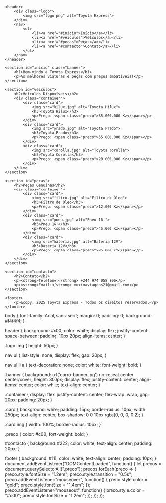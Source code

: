 <!DOCTYPE html>
<html lang="pt">
<head>
    <meta charset="UTF-8">
    <meta name="viewport" content="width=device-width, initial-scale=1.0">
    <title>Toyota Express</title>
    <link rel="stylesheet" href="style.css">
</head>
<body>

    <header>
        <div class="logo">
            <img src="logo.png" alt="Toyota Express">
        </div>
        <nav>
            <ul>
                <li><a href="#inicio">Início</a></li>
                <li><a href="#veiculos">Veículos</a></li>
                <li><a href="#pecas">Peças</a></li>
                <li><a href="#contacto">Contato</a></li>
            </ul>
        </nav>
    </header>

    <section id="inicio" class="banner">
        <h1>Bem-vindo à Toyota Express</h1>
        <p>As melhores viaturas e peças com preços imbatíveis!</p>
    </section>

    <section id="veiculos">
        <h2>Veículos Disponíveis</h2>
        <div class="container">
            <div class="card">
                <img src="hilux.jpg" alt="Toyota Hilux">
                <h3>Toyota Hilux</h3>
                <p>Preço: <span class="preco">35.000.000 Kz</span></p>
            </div>
            <div class="card">
                <img src="prado.jpg" alt="Toyota Prado">
                <h3>Toyota Prado</h3>
                <p>Preço: <span class="preco">55.000.000 Kz</span></p>
            </div>
            <div class="card">
                <img src="corolla.jpg" alt="Toyota Corolla">
                <h3>Toyota Corolla</h3>
                <p>Preço: <span class="preco">20.000.000 Kz</span></p>
            </div>
        </div>
    </section>

    <section id="pecas">
        <h2>Peças Genuínas</h2>
        <div class="container">
            <div class="card">
                <img src="filtro.jpg" alt="Filtro de Óleo">
                <h3>Filtro de Óleo</h3>
                <p>Preço: <span class="preco">12.000 Kz</span></p>
            </div>
            <div class="card">
                <img src="pneu.jpg" alt="Pneu 16'">
                <h3>Pneu 16'</h3>
                <p>Preço: <span class="preco">45.000 Kz</span></p>
            </div>
            <div class="card">
                <img src="bateria.jpg" alt="Bateria 12V">
                <h3>Bateria 12V</h3>
                <p>Preço: <span class="preco">85.000 Kz</span></p>
            </div>
        </div>
    </section>

    <section id="contacto">
        <h2>Contato</h2>
        <p><strong>Telefone:</strong> +244 974 058 806</p>
        <p><strong>Email:</strong> muximaviagens21@gmail.com</p>
    </section>

    <footer>
        <p>&copy; 2025 Toyota Express - Todos os direitos reservados.</p>
    </footer>
body {
    font-family: Arial, sans-serif;
    margin: 0;
    padding: 0;
    background: #f4f4f4;
}

header {
    background: #c00;
    color: white;
    display: flex;
    justify-content: space-between;
    padding: 10px 20px;
    align-items: center;
}

.logo img {
    height: 50px;
}

nav ul {
    list-style: none;
    display: flex;
    gap: 20px;
}

nav ul li a {
    text-decoration: none;
    color: white;
    font-weight: bold;
}

.banner {
    background: url('carro-banner.jpg') no-repeat center center/cover;
    height: 300px;
    display: flex;
    justify-content: center;
    align-items: center;
    color: white;
    text-align: center;
}

.container {
    display: flex;
    justify-content: center;
    flex-wrap: wrap;
    gap: 20px;
    padding: 20px;
}

.card {
    background: white;
    padding: 15px;
    border-radius: 10px;
    width: 250px;
    text-align: center;
    box-shadow: 0 0 10px rgba(0, 0, 0, 0.2);
}

.card img {
    width: 100%;
    border-radius: 10px;
}

.preco {
    color: #c00;
    font-weight: bold;
}

#contacto {
    background: #222;
    color: white;
    text-align: center;
    padding: 20px;
}

footer {
    background: #111;
    color: white;
    text-align: center;
    padding: 10px;
}
document.addEventListener("DOMContentLoaded", function() {
    let precos = document.querySelectorAll(".preco");
    precos.forEach(preco => {
        preco.style.fontSize = "1.2em";
        preco.style.transition = "0.5s";
        preco.addEventListener("mouseover", function() {
            preco.style.color = "gold";
            preco.style.fontSize = "1.4em";
        });
        preco.addEventListener("mouseout", function() {
            preco.style.color = "#c00";
            preco.style.fontSize = "1.2em";
        });
    });
});
</body>
</html>
